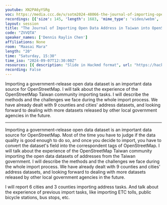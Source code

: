 ```yaml
---
youtube: XN2PA6yYSRg
voc: https://media.ccc.de/v/sotm2024-48066-the-journal-of-importing-open-data-address-in-taiwan-into-openstreetmap
recordings: [{'size': 145, 'length': 1683, 'mime_type': 'video/webm', 'language': 'eng', 'filename': 'sotm2024-48066-eng-The_Journal_of_Importing_Open_Data_Address_in_Taiwan_into_OpenStreetMap_webm-hd.webm', 'state': 'new', 'folder': 'webm-hd', 'high_quality': True, 'width': 1920, 'height': 1080, 'updated_at': '2024-11-18T21:20:26.031+01:00', 'recording_url': 'https://cdn.media.ccc.de/events/sotm/2024/webm-hd/sotm2024-48066-eng-The_Journal_of_Importing_Open_Data_Address_in_Taiwan_into_OpenStreetMap_webm-hd.webm', 'url': 'https://api.media.ccc.de/public/recordings/81575', 'event_url': 'https://api.media.ccc.de/public/events/ca593442-eeca-54af-afde-02657f1f9e10', 'conference_url': 'https://api.media.ccc.de/public/conferences/sotm2024'}, {'size': 68, 'length': 1683, 'mime_type': 'video/webm', 'language': 'eng', 'filename': 'sotm2024-48066-eng-The_Journal_of_Importing_Open_Data_Address_in_Taiwan_into_OpenStreetMap_webm-sd.webm', 'state': 'new', 'folder': 'webm-sd', 'high_quality': False, 'width': 720, 'height': 576, 'updated_at': '2024-11-18T20:56:43.938+01:00', 'recording_url': 'https://cdn.media.ccc.de/events/sotm/2024/webm-sd/sotm2024-48066-eng-The_Journal_of_Importing_Open_Data_Address_in_Taiwan_into_OpenStreetMap_webm-sd.webm', 'url': 'https://api.media.ccc.de/public/recordings/81574', 'event_url': 'https://api.media.ccc.de/public/events/ca593442-eeca-54af-afde-02657f1f9e10', 'conference_url': 'https://api.media.ccc.de/public/conferences/sotm2024'}, {'size': 51, 'length': 1683, 'mime_type': 'video/mp4', 'language': 'eng', 'filename': 'sotm2024-48066-eng-The_Journal_of_Importing_Open_Data_Address_in_Taiwan_into_OpenStreetMap_sd.mp4', 'state': 'new', 'folder': 'h264-sd', 'high_quality': False, 'width': 720, 'height': 576, 'updated_at': '2024-11-18T20:45:42.434+01:00', 'recording_url': 'https://cdn.media.ccc.de/events/sotm/2024/h264-sd/sotm2024-48066-eng-The_Journal_of_Importing_Open_Data_Address_in_Taiwan_into_OpenStreetMap_sd.mp4', 'url': 'https://api.media.ccc.de/public/recordings/81573', 'event_url': 'https://api.media.ccc.de/public/events/ca593442-eeca-54af-afde-02657f1f9e10', 'conference_url': 'https://api.media.ccc.de/public/conferences/sotm2024'}, {'size': 25, 'length': 1683, 'mime_type': 'audio/mpeg', 'language': 'eng', 'filename': 'sotm2024-48066-eng-The_Journal_of_Importing_Open_Data_Address_in_Taiwan_into_OpenStreetMap_mp3.mp3', 'state': 'new', 'folder': 'mp3', 'high_quality': False, 'width': 0, 'height': 0, 'updated_at': '2024-11-18T20:43:11.615+01:00', 'recording_url': 'https://cdn.media.ccc.de/events/sotm/2024/mp3/sotm2024-48066-eng-The_Journal_of_Importing_Open_Data_Address_in_Taiwan_into_OpenStreetMap_mp3.mp3', 'url': 'https://api.media.ccc.de/public/recordings/81572', 'event_url': 'https://api.media.ccc.de/public/events/ca593442-eeca-54af-afde-02657f1f9e10', 'conference_url': 'https://api.media.ccc.de/public/conferences/sotm2024'}, {'size': 139, 'length': 1683, 'mime_type': 'video/mp4', 'language': 'eng', 'filename': 'sotm2024-48066-eng-The_Journal_of_Importing_Open_Data_Address_in_Taiwan_into_OpenStreetMap_hd.mp4', 'state': 'new', 'folder': 'h264-hd', 'high_quality': True, 'width': 1920, 'height': 1080, 'updated_at': '2024-11-18T20:40:35.372+01:00', 'recording_url': 'https://cdn.media.ccc.de/events/sotm/2024/h264-hd/sotm2024-48066-eng-The_Journal_of_Importing_Open_Data_Address_in_Taiwan_into_OpenStreetMap_hd.mp4', 'url': 'https://api.media.ccc.de/public/recordings/81571', 'event_url': 'https://api.media.ccc.de/public/events/ca593442-eeca-54af-afde-02657f1f9e10', 'conference_url': 'https://api.media.ccc.de/public/conferences/sotm2024'}]
layout: session
title: "The Journal of Importing Open Data Address in Taiwan into OpenStreetMap"
code: "ZVVQTA"
speaker_names: ['Dennis Raylin Chen']
affiliations: None
room: "Maasai Mara"
length: "20"
time: "Saturday, 15:30"
time_iso: "2024-09-07T12:30:00Z"
resources: [{ description: "Slide in Hackmd format", url: "https://hackmd.io/@osm-tw/HkNyi84oR" }]
recording: False
---
```


Importing a government-release open data dataset is an important data source for OpenStreetMap. I will talk about the experience of the OpenStreetMap Taiwan community importing tasks. I will describe the methods and the challenges we face during the whole import process. We have already dealt with 9 counties and cities' address datasets, and looking forward to dealing with more datasets released by other local government agencies in the future.

<hr>

Importing a government-release open data dataset is an important data source for OpenStreetMap. Most of the time you have to judge if the data quality is good enough to do so, and once you decide to import, you have to convert the dataset's field into the correspondent tags of OpenStreetMap. I will talk about the experience of the OpenStreetMap Taiwan community importing the open data datasets of addresses from the Taiwan government. I will describe the methods and the challenges we face during the whole import process. We have already dealt with 9 counties and cities' address datasets, and looking forward to dealing with more datasets released by other local government agencies in the future.

I will report 6 cities and  3 counties importing address tasks. And talk about the experience of previous import tasks, like importing ETC tolls, public bicycle stations, bus stops, etc.

